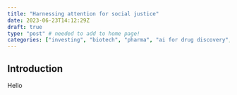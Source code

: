 ```yaml
---
title: "Harnessing attention for social justice"
date: 2023-06-23T14:12:29Z
draft: true
type: "post" # needed to add to home page!
categories: ["investing", "biotech", "pharma", "ai for drug discovery", "blog post"]
---
```


## Introduction

Hello